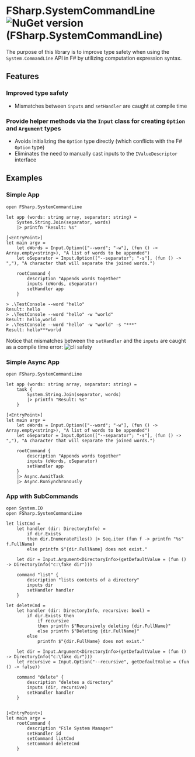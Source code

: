 # FSharp.SystemCommandLine ![NuGet version (FSharp.SystemCommandLine)](https://img.shields.io/nuget/v/FSharp.SystemCommandLine.svg?style=flat-square)

The purpose of this library is to improve type safety when using the `System.CommandLine` API in F# by utilizing computation expression syntax.



## Features

### Improved type safety
* Mismatches between `inputs` and `setHandler` are caught at compile time

### Provide helper methods via the `Input` class for creating `Option` and `Argument` types 
* Avoids initializing the `Option` type directly (which conflicts with the F# `Option` type) 
* Eliminates the need to manually cast inputs to the `IValueDescriptor` interface

## Examples

### Simple App

```F#
open FSharp.SystemCommandLine

let app (words: string array, separator: string) =
    System.String.Join(separator, words)
    |> printfn "Result: %s"
    
[<EntryPoint>]
let main argv = 
    let oWords = Input.Option(["--word"; "-w"], (fun () -> Array.empty<string>), "A list of words to be appended")
    let oSeparator = Input.Option(["--separator"; "-s"], (fun () -> ","), "A character that will separate the joined words.")

    rootCommand {
        description "Appends words together"
        inputs (oWords, oSeparator)
        setHandler app
    }        
```

```batch
> .\TestConsole --word "hello"
Result: hello
> .\TestConsole --word "hello" -w "world"
Result: hello,world
> .\TestConsole --word "hello" -w "world" -s "***"
Result: hello***world
```

Notice that mismatches between the `setHandler` and the `inputs` are caught as a compile time error:
![cli safety](https://user-images.githubusercontent.com/1030435/158190730-b1ae0bbf-825b-48c4-b267-05a1853de4d9.gif)


### Simple Async App

```F#
open FSharp.SystemCommandLine

let app (words: string array, separator: string) = 
    task {
        System.String.Join(separator, words)
        |> printfn "Result: %s"
    }
    
[<EntryPoint>]
let main argv = 
    let oWords = Input.Option(["--word"; "-w"], (fun () -> Array.empty<string>), "A list of words to be appended")
    let oSeparator = Input.Option(["--separator"; "-s"], (fun () -> ","), "A character that will separate the joined words.")
    
    rootCommand {
        description "Appends words together"
        inputs (oWords, oSeparator)
        setHandler app
    }        
    |> Async.AwaitTask
    |> Async.RunSynchronously
```

### App with SubCommands

```F#
open System.IO
open FSharp.SystemCommandLine

let listCmd = 
    let handler (dir: DirectoryInfo) = 
        if dir.Exists 
        then dir.EnumerateFiles() |> Seq.iter (fun f -> printfn "%s" f.FullName)
        else printfn $"{dir.FullName} does not exist."
        
    let dir = Input.Argument<DirectoryInfo>(getDefaultValue = (fun () -> DirectoryInfo("c:\fake dir")))

    command "list" {
        description "lists contents of a directory"
        inputs dir
        setHandler handler
    }

let deleteCmd = 
    let handler (dir: DirectoryInfo, recursive: bool) = 
        if dir.Exists then 
            if recursive
            then printfn $"Recursively deleting {dir.FullName}"
            else printfn $"Deleting {dir.FullName}"
        else 
            printfn $"{dir.FullName} does not exist."

    let dir = Input.Argument<DirectoryInfo>(getDefaultValue = (fun () -> DirectoryInfo("c:\fake dir")))    
    let recursive = Input.Option("--recursive", getDefaultValue = (fun () -> false))

    command "delete" {
        description "deletes a directory"
        inputs (dir, recursive)
        setHandler handler
    }
        

[<EntryPoint>]
let main argv = 
    rootCommand {
        description "File System Manager"
        setHandler id
        setCommand listCmd
        setCommand deleteCmd
    }
```
